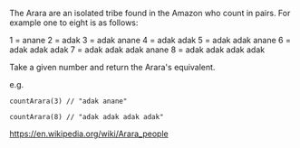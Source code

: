 The Arara are an isolated tribe found in the Amazon who count in pairs. For example one to eight is as follows:

1 = anane
2 = adak
3 = adak anane
4 = adak adak
5 = adak adak anane
6 = adak adak adak
7 = adak adak adak anane
8 = adak adak adak adak

Take a given number and return the Arara's equivalent.

e.g.

```
countArara(3) // "adak anane"

countArara(8) // "adak adak adak adak"
```

https://en.wikipedia.org/wiki/Arara_people
